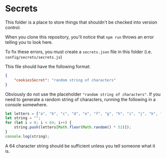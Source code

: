 # Secrets

This folder is a place to store things that shouldn't be checked into version control.

When you clone this repository, you'll notice that `npm run` throws an error telling you to look here.

To fix these errors, you must create a `secrets.json` file in this folder (i.e. `config/secrets/secrets.js`)

This file should have the following format:

```json
{
    "cookiesSecret": "random string of characters"
}
```

Obviously do not use the placeholder `"random string of characters"`. If you need to generate a random string of characters, running the following in a console somewhere.

```javascript
let letters = ["a", "b", "c", "d", "e", "f", "g", "h", "i", "j", "k", "l", "m", "n", "o", "p", "q", "r", "s", "t", "u", "v", "w", "x", "y", "z", "A", "B", "C", "D", "E", "F", "G", "H", "I", "J", "K", "L", "M", "N", "O", "P", "Q", "R", "S", "T", "U", "V", "W", "X", "Y", "Z"];
let string = "";
for (let i = 0; i < 64; i++) {
    string.push(letters[Math.floor(Math.random() * 52)]);
}
console.log(string);
```

A 64 character string should be sufficient unless you tell someone what it is.
